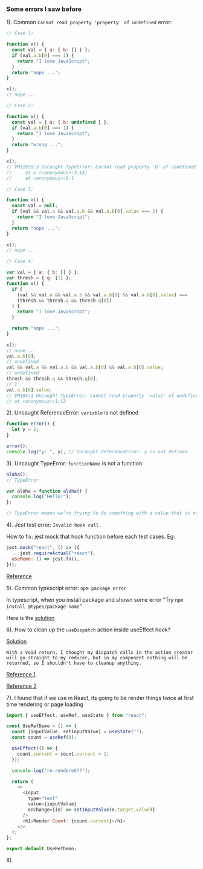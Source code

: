 ### Some errors I saw before

1). Common `Cannot read property 'property' of undefined` error:

```js
// Case 1:

function x() {
  const val = { a: { b: [] } };
  if (val.a.b[0] === 1) {
    return "I love JavaScript";
  }
  return "nope ...";
}

x();
// nope ...

// Case 2:

function x() {
  const val = { a: { b: undefined } };
  if (val.a.b[0] === 1) {
    return "I love JavaScript";
  }
  return "wrong ...";
}

x();
// VM31650:3 Uncaught TypeError: Cannot read property '0' of undefined
//     at x (<anonymous>:3:13)
//     at <anonymous>:9:1

// Case 3:

function x() {
  const val = null;
  if (val && val.a && val.a.b && val.a.b[0].value === 1) {
    return "I love JavaScript";
  }
  return "nope ...";
}

x();
// nope ...

// Case 4:

var val = { a: { b: [] } };
var thresh = { q: [1] };
function x() {
  if (
    (val && val.a && val.a.b && val.a.b[0] && val.a.b[0].value) ===
    (thresh && thresh.q && thresh.q[0])
  ) {
    return "I love JavaScript";
  }

  return "nope ...";
}

x();
// nope ...
val.a.b[0];
// undefined
val && val.a && val.a.b && val.a.b[0] && val.a.b[0].value;
// undefined
thresh && thresh.q && thresh.q[0];
// 1
val.a.b[0].value;
// VM104:1 Uncaught TypeError: Cannot read property 'value' of undefined
// at <anonymous>:1:12
```

2). Uncaught ReferenceError: `variable` is not defined

```js
function error() {
  let y = 2;
}

error();
console.log("y: ", y); // Uncaught ReferenceError: y is not defined
```

3). Uncaught TypeError: `functionName` is not a function

```js
aloha();
// TypeError

var aloha = function aloha() {
  console.log("Hello!");
};

// TypeError means we're trying to do something with a value that is not allowed
```

4). Jest test error: `Invalid hook call.`

How to fix: jest mock that hook function before each test cases. Eg:

```js
jest.mock("react", () => ({
  ...jest.requireActual("react"),
  useMemo: () => jest.fn(),
}));
```

<a href="https://stackoverflow.com/questions/62360926/invalid-hook-call-when-mocking-react-hoc-with-jest" target="_blank">Reference</a>

5). Common typescript error: `npm package error`

In typescript, when you install package and shown some error "Try `npm install @types/package-name`“

Here is the <a href="https://github.com/react-component/animate/issues/79" target="_blank">solution</a>

6). How to clean up the `useDispatch` action inside useEffect hook?

<a href="https://stackoverflow.com/questions/63944762/how-to-clean-up-a-redux-usedispatch-action-inside-useeffect" target="_blank">Solution</a>

`With a void return, I thought my dispatch calls in the action creator will go straight to my reducer, but in my component nothing will be returned, so I shouldn't have to cleanup anything.`

<a href="https://redux.js.org/usage/deriving-data-selectors#creating-unique-selector-instances" target="_blank">Reference 1</a>

<a href="https://daveceddia.com/useeffect-hook-examples/" target="_blank">Reference 2</a>

7). I found that if we use <StrictMode></StrictMode> in React, its going to be render things twice at first time rendering or page loading

```js
import { useEffect, useRef, useState } from "react";

const UseRefDemo = () => {
  const [inputValue, setInputValue] = useState("");
  const count = useRef(0);

  useEffect(() => {
    count.current = count.current + 1;
  });

  console.log("re-rendered??");

  return (
    <>
      <input
        type="text"
        value={inputValue}
        onChange={(e) => setInputValue(e.target.value)}
      />
      <h1>Render Count: {count.current}</h1>
    </>
  );
};

export default UseRefDemo;
```

8).
